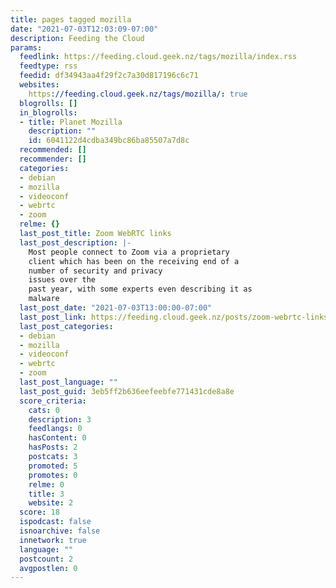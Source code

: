 ```yaml
---
title: pages tagged mozilla
date: "2021-07-03T12:03:09-07:00"
description: Feeding the Cloud
params:
  feedlink: https://feeding.cloud.geek.nz/tags/mozilla/index.rss
  feedtype: rss
  feedid: df34943aa4f29f2c7a30d817196c6c71
  websites:
    https://feeding.cloud.geek.nz/tags/mozilla/: true
  blogrolls: []
  in_blogrolls:
  - title: Planet Mozilla
    description: ""
    id: 6041122d4cdba349bc86ba85507a7d8c
  recommended: []
  recommender: []
  categories:
  - debian
  - mozilla
  - videoconf
  - webrtc
  - zoom
  relme: {}
  last_post_title: Zoom WebRTC links
  last_post_description: |-
    Most people connect to Zoom via a proprietary
    client which has been on the receiving end of a
    number of security and privacy
    issues over the
    past year, with some experts even describing it as
    malware
  last_post_date: "2021-07-03T13:00:00-07:00"
  last_post_link: https://feeding.cloud.geek.nz/posts/zoom-webrtc-links/
  last_post_categories:
  - debian
  - mozilla
  - videoconf
  - webrtc
  - zoom
  last_post_language: ""
  last_post_guid: 3eb5ff2b636eefeebfe771431cde8a8e
  score_criteria:
    cats: 0
    description: 3
    feedlangs: 0
    hasContent: 0
    hasPosts: 2
    postcats: 3
    promoted: 5
    promotes: 0
    relme: 0
    title: 3
    website: 2
  score: 18
  ispodcast: false
  isnoarchive: false
  innetwork: true
  language: ""
  postcount: 2
  avgpostlen: 0
---
```


